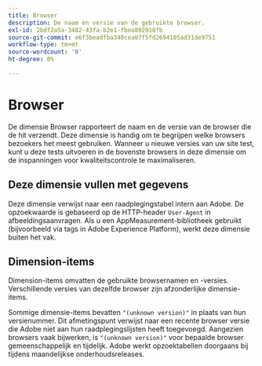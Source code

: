 ```yaml
---
title: Browser
description: De naam en versie van de gebruikte browser.
exl-id: 2bdf2a5a-3482-43fa-b2e1-fbea892918fb
source-git-commit: e6f3beadfba340cea07f5fd2694105ad31de9751
workflow-type: tm+mt
source-wordcount: '0'
ht-degree: 0%

---
```


# Browser

De dimensie Browser rapporteert de naam en de versie van de browser die de hit verzendt. Deze dimensie is handig om te begrijpen welke browsers bezoekers het meest gebruiken. Wanneer u nieuwe versies van uw site test, kunt u deze tests uitvoeren in de bovenste browsers in deze dimensie om de inspanningen voor kwaliteitscontrole te maximaliseren.

## Deze dimensie vullen met gegevens

Deze dimensie verwijst naar een raadplegingstabel intern aan Adobe. De opzoekwaarde is gebaseerd op de HTTP-header `User-Agent` in afbeeldingsaanvragen. Als u een AppMeasurement-bibliotheek gebruikt (bijvoorbeeld via tags in Adobe Experience Platform), werkt deze dimensie buiten het vak.

## Dimension-items

Dimension-items omvatten de gebruikte browsernamen en -versies. Verschillende versies van dezelfde browser zijn afzonderlijke dimensie-items.

Sommige dimensie-items bevatten `"(unknown version)"` in plaats van hun versienummer. Dit afmetingspunt verwijst naar een recente browser versie die Adobe niet aan hun raadplegingslijsten heeft toegevoegd. Aangezien browsers vaak bijwerken, is `"(unknown version)"` voor bepaalde browser gemeenschappelijk en tijdelijk. Adobe werkt opzoektabellen doorgaans bij tijdens maandelijkse onderhoudsreleases.

